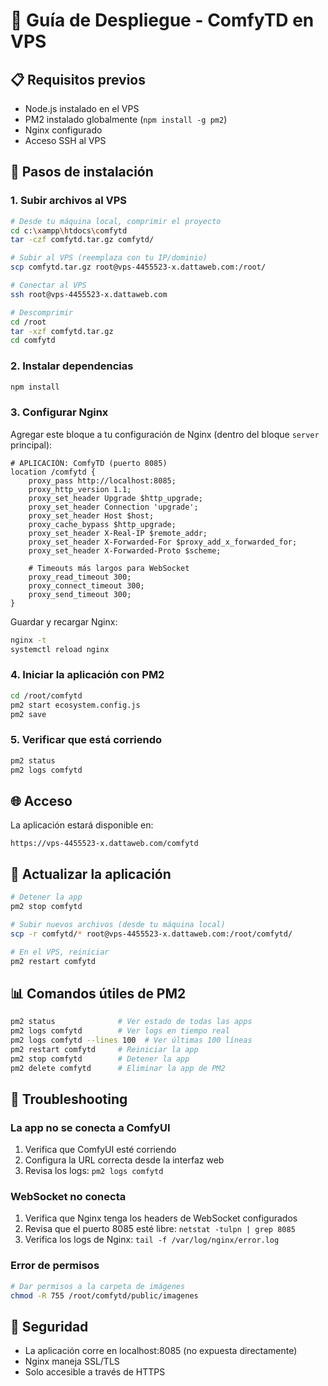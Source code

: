 # 🚀 Guía de Despliegue - ComfyTD en VPS

## 📋 Requisitos previos
- Node.js instalado en el VPS
- PM2 instalado globalmente (`npm install -g pm2`)
- Nginx configurado
- Acceso SSH al VPS

## 🔧 Pasos de instalación

### 1. Subir archivos al VPS

```bash
# Desde tu máquina local, comprimir el proyecto
cd c:\xampp\htdocs\comfytd
tar -czf comfytd.tar.gz comfytd/

# Subir al VPS (reemplaza con tu IP/dominio)
scp comfytd.tar.gz root@vps-4455523-x.dattaweb.com:/root/

# Conectar al VPS
ssh root@vps-4455523-x.dattaweb.com

# Descomprimir
cd /root
tar -xzf comfytd.tar.gz
cd comfytd
```

### 2. Instalar dependencias

```bash
npm install
```

### 3. Configurar Nginx

Agregar este bloque a tu configuración de Nginx (dentro del bloque `server` principal):

```nginx
# APLICACIÓN: ComfyTD (puerto 8085)
location /comfytd {
    proxy_pass http://localhost:8085;
    proxy_http_version 1.1;
    proxy_set_header Upgrade $http_upgrade;
    proxy_set_header Connection 'upgrade';
    proxy_set_header Host $host;
    proxy_cache_bypass $http_upgrade;
    proxy_set_header X-Real-IP $remote_addr;
    proxy_set_header X-Forwarded-For $proxy_add_x_forwarded_for;
    proxy_set_header X-Forwarded-Proto $scheme;
    
    # Timeouts más largos para WebSocket
    proxy_read_timeout 300;
    proxy_connect_timeout 300;
    proxy_send_timeout 300;
}
```

Guardar y recargar Nginx:

```bash
nginx -t
systemctl reload nginx
```

### 4. Iniciar la aplicación con PM2

```bash
cd /root/comfytd
pm2 start ecosystem.config.js
pm2 save
```

### 5. Verificar que está corriendo

```bash
pm2 status
pm2 logs comfytd
```

## 🌐 Acceso

La aplicación estará disponible en:
```
https://vps-4455523-x.dattaweb.com/comfytd
```

## 🔄 Actualizar la aplicación

```bash
# Detener la app
pm2 stop comfytd

# Subir nuevos archivos (desde tu máquina local)
scp -r comfytd/* root@vps-4455523-x.dattaweb.com:/root/comfytd/

# En el VPS, reiniciar
pm2 restart comfytd
```

## 📊 Comandos útiles de PM2

```bash
pm2 status              # Ver estado de todas las apps
pm2 logs comfytd        # Ver logs en tiempo real
pm2 logs comfytd --lines 100  # Ver últimas 100 líneas
pm2 restart comfytd     # Reiniciar la app
pm2 stop comfytd        # Detener la app
pm2 delete comfytd      # Eliminar la app de PM2
```

## 🐛 Troubleshooting

### La app no se conecta a ComfyUI
1. Verifica que ComfyUI esté corriendo
2. Configura la URL correcta desde la interfaz web
3. Revisa los logs: `pm2 logs comfytd`

### WebSocket no conecta
1. Verifica que Nginx tenga los headers de WebSocket configurados
2. Revisa que el puerto 8085 esté libre: `netstat -tulpn | grep 8085`
3. Verifica los logs de Nginx: `tail -f /var/log/nginx/error.log`

### Error de permisos
```bash
# Dar permisos a la carpeta de imágenes
chmod -R 755 /root/comfytd/public/imagenes
```

## 🔐 Seguridad

- La aplicación corre en localhost:8085 (no expuesta directamente)
- Nginx maneja SSL/TLS
- Solo accesible a través de HTTPS
